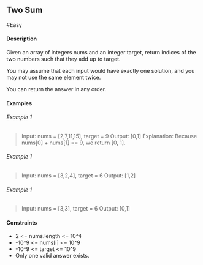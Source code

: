 ## Two Sum

#Easy

#### Description

Given an array of integers nums and an integer target, return indices of the two numbers such that they add up to target.

You may assume that each input would have exactly one solution, and you may not use the same element twice.

You can return the answer in any order.

#### Examples

###### Example 1

> Input: nums = [2,7,11,15], target = 9
> Output: [0,1]
> Explanation: Because nums[0] + nums[1] == 9, we return [0, 1].

###### Example 1

> Input: nums = [3,2,4], target = 6
> Output: [1,2]

###### Example 1

> Input: nums = [3,3], target = 6
> Output: [0,1]

#### Constraints

-   2 <= nums.length <= 10^4
-   -10^9 <= nums[i] <= 10^9
-   -10^9 <= target <= 10^9
-   Only one valid answer exists.
